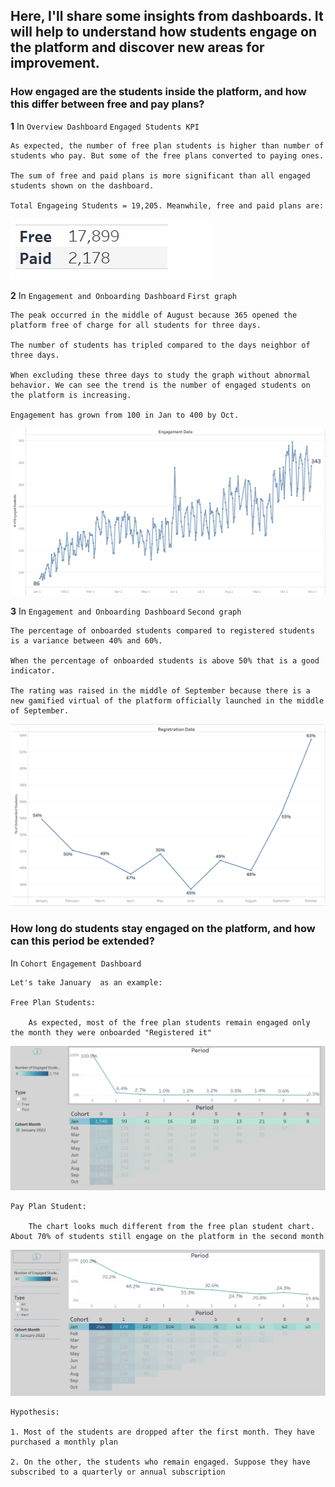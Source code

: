 ## Here, I'll share some insights from dashboards. It will help to understand how students engage on the platform and discover new areas for improvement.
 
### How engaged are the students inside the platform, and how this differ between free and pay plans? 

**1**
In `Overview Dashboard` `Engaged Students KPI`

    As expected, the number of free plan students is higher than number of students who pay. But some of the free plans converted to paying ones.

    The sum of free and paid plans is more significant than all engaged students shown on the dashboard.
    
    Total Engageing Students = 19,205. Meanwhile, free and paid plans are:

![Alt text](No.1.png)


**2**
In `Engagement and Onboarding Dashboard` `First graph`

    The peak occurred in the middle of August because 365 opened the platform free of charge for all students for three days.

    The number of students has tripled compared to the days neighbor of three days.
    
    When excluding these three days to study the graph without abnormal behavior. We can see the trend is the number of engaged students on the platform is increasing.
    
    Engagement has grown from 100 in Jan to 400 by Oct.

![Alt text](No.2.png) 


**3**
In `Engagement and Onboarding Dashboard` `Second graph`

    The percentage of onboarded students compared to registered students is a variance between 40% and 60%.

    When the percentage of onboarded students is above 50% that is a good indicator.
    
    The rating was raised in the middle of September because there is a new gamified virtual of the platform officially launched in the middle of September.

![Alt text](No.3.png) 


### How long do students stay engaged on the platform, and how can this period be extended?

In `Cohort Engagement Dashboard`

    Let's take January  as an example:

    Free Plan Students: 

        As expected, most of the free plan students remain engaged only the month they were onboarded "Registered it" 

![Alt text](No.4.png)

    Pay Plan Student:

        The chart looks much different from the free plan student chart. About 70% of students still engage on the platform in the second month

![Alt text](No.5.png)

    Hypothesis:

    1. Most of the students are dropped after the first month. They have purchased a monthly plan

    2. On the other, the students who remain engaged. Suppose they have subscribed to a quarterly or annual subscription

    

    

